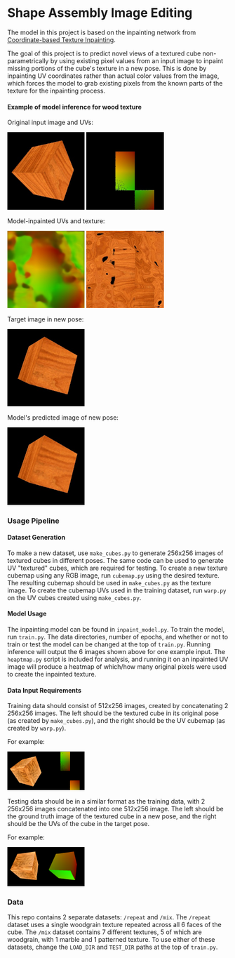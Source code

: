 # Shape Assembly Image Editing

The model in this project is based on the inpainting network from [Coordinate-based Texture Inpainting](https://arxiv.org/pdf/1811.11459.pdf).

The goal of this project is to predict novel views of a textured cube non-parametrically by using existing pixel values from an input image to inpaint missing portions of the cube's texture in a new pose. This is done by inpainting UV coordinates rather than actual color values from the image, which forces the model to grab existing pixels from the known parts of the texture for the inpainting process.

#### Example of model inference for wood texture

Original input image and UVs:
<p float="left">
  <img src="/ex_ims/out_src.jpg" width="35%" />
  <img src="/ex_ims/out_orig.jpg" width="35%" /> 
</p>

Model-inpainted UVs and texture:
<p float="left">
  <img src="/ex_ims/out_test.jpg" width="35%" />
  <img src="/ex_ims/out_T.jpg" width="35%" /> 
</p>

Target image in new pose:
<p float="left">
  <img src="/ex_ims/out_tgt.jpg" width="35%" />
</p>

Model's predicted image of new pose:
<p float="left">
  <img src="/ex_ims/out_W.jpg" width="35%" />
</p>


### Usage Pipeline

#### Dataset Generation

To make a new dataset, use `make_cubes.py` to generate 256x256 images of textured cubes in different poses. The same code can be used to generate UV "textured" cubes, which are required for testing. To create a new texture cubemap using any RGB image, run `cubemap.py` using the desired texture. The resulting cubemap should be used in `make_cubes.py` as the texture image. To create the cubemap UVs used in the training dataset, run `warp.py` on the UV cubes created using `make_cubes.py`.

#### Model Usage

The inpainting model can be found in `inpaint_model.py`. To train the model, run `train.py`. The data directories, number of epochs, and whether or not to train or test the model can be changed at the top of `train.py`. Running inference will output the 6 images shown above for one example input. The `heaptmap.py` script is included for analysis, and running it on an inpainted UV image will produce a heatmap of which/how many original pixels were used to create the inpainted texture.

#### Data Input Requirements

Training data should consist of 512x256 images, created by concatenating 2 256x256 images. The left should be the textured cube in its original pose (as created by `make_cubes.py`), and the right should be the UV cubemap (as created by `warp.py`).

For example:
<p float="left">
  <img src="/repeat/train/1/00733.png" width="35%" />
</p>

Testing data should be in a similar format as the training data, with 2 256x256 images concatenated into one 512x256 image. The left should be the ground truth image of the textured cube in a new pose, and the right should be the UVs of the cube in the target pose.

For example:
<p float="left">
  <img src="/repeat/test/1/00053.png" width="35%" />
</p>


### Data

This repo contains 2 separate datasets: `/repeat` and `/mix`. The `/repeat` dataset uses a single woodgrain texture repeated across all 6 faces of the cube. The `/mix` dataset contains 7 different textures, 5 of which are woodgrain, with 1 marble and 1 patterned texture. To use either of these datasets, change the `LOAD_DIR` and `TEST_DIR` paths at the top of `train.py`.